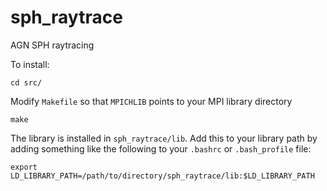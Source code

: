 # sph_raytrace
AGN SPH raytracing

To install:

```
cd src/
```

Modify `Makefile` so that `MPICHLIB` points to your MPI library directory

```
make
```

The library is installed in `sph_raytrace/lib`. Add this to your library path by adding something like the following to your `.bashrc` or `.bash_profile` file:

```
export LD_LIBRARY_PATH=/path/to/directory/sph_raytrace/lib:$LD_LIBRARY_PATH
```
